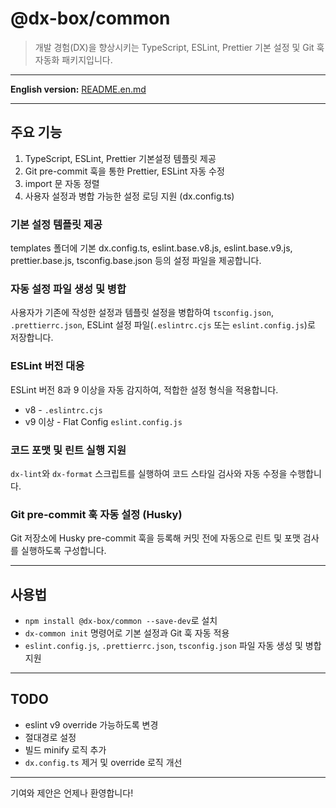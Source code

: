 # @dx-box/common

> 개발 경험(DX)을 향상시키는 TypeScript, ESLint, Prettier 기본 설정 및 Git 훅 자동화 패키지입니다.

---

**English version:** [README.en.md](./README.en.md)

---

## 주요 기능

1. TypeScript, ESLint, Prettier 기본설정 템플릿 제공
2. Git pre-commit 훅을 통한 Prettier, ESLint 자동 수정
3. import 문 자동 정렬
4. 사용자 설정과 병합 가능한 설정 로딩 지원 (dx.config.ts)

### 기본 설정 템플릿 제공

templates 폴더에 기본 dx.config.ts, eslint.base.v8.js, eslint.base.v9.js, prettier.base.js, tsconfig.base.json 등의 설정
파일을 제공합니다.

### 자동 설정 파일 생성 및 병합

사용자가 기존에 작성한 설정과 템플릿 설정을 병합하여 `tsconfig.json`, `.prettierrc.json`, ESLint 설정
파일(`.eslintrc.cjs` 또는 `eslint.config.js`)로 저장합니다.

### ESLint 버전 대응

ESLint 버전 8과 9 이상을 자동 감지하여, 적합한 설정 형식을 적용합니다.

- v8 - `.eslintrc.cjs`
- v9 이상 - Flat Config `eslint.config.js`

### 코드 포맷 및 린트 실행 지원

`dx-lint`와 `dx-format` 스크립트를 실행하여 코드 스타일 검사와 자동 수정을 수행합니다.

### Git pre-commit 훅 자동 설정 (Husky)

Git 저장소에 Husky pre-commit 훅을 등록해 커밋 전에 자동으로 린트 및 포맷 검사를 실행하도록 구성합니다.

---

## 사용법

- `npm install @dx-box/common --save-dev`로 설치
- `dx-common init` 명령어로 기본 설정과 Git 훅 자동 적용
- `eslint.config.js`, `.prettierrc.json`, `tsconfig.json` 파일 자동 생성 및 병합 지원

---

## TODO

- eslint v9 override 가능하도록 변경
- 절대경로 설정
- 빌드 minify 로직 추가
- `dx.config.ts` 제거 및 override 로직 개선

---

기여와 제안은 언제나 환영합니다!
